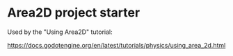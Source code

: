 # Area2D project starter

Used by the "Using Area2D" tutorial:

https://docs.godotengine.org/en/latest/tutorials/physics/using_area_2d.html
